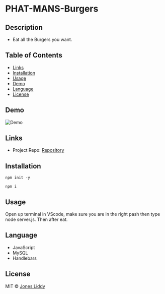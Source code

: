 # PHAT-MANS-Burgers

## Description
* Eat all the Burgers you want.

## Table of Contents
* [Links](#Links)
* [Installation](#Installation)
* [Usage](#Usage)
* [Demo](#Demo)
* [Language](#Language)
* [License](#License)

## Demo

  ![Demo]()

## Links

* Project Repo: [Repository](https://github.com/jonesliddy77/PHAT-MANS-Burgers/tree/main)

## Installation
``` 
npm init -y
```  
```
npm i
```
## Usage
Open up terminal in VScode, make sure you are in the right pash then type node server.js. Then after eat.

## Language

* JavaScript
* MySQL
* Handlebars
## License

MIT © [Jones Liddy](https://github.com/jonesliddy77)

